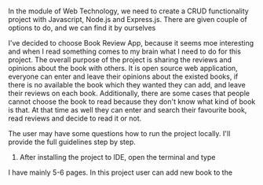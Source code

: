 # 

In the module of Web Technology, we need to create a CRUD functionality project with Javascript, Node.js and Express.js. There are given couple of options to do, and we can find it by ourselves 

I've decided to choose Book Review App, because it seems moe interesting and when I read something comes to my brain what I need to do for this project. The overall purpose of the project is sharing the reviews and opinions about the book with others. It is open source web application, everyone can enter and leave their opinions about the existed books, if there is no available  the book which they wanted they can add, and leave their reviews on each book. Additionally, there are some cases that people cannot choose the book to read because they don't know what kind of book is that. At that time as well they can enter and search their favourite book, read reviews and decide to read it or not. 

The user may have some questions how to run the project locally. I'll provide the full guidelines step by step. 
1. After installing the project to IDE, open the terminal and type 


I have mainly 5-6 pages. 
In this project user can add new book to the